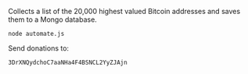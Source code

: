 Collects a list of the 20,000 highest valued Bitcoin addresses and saves them to a Mongo database.

```node automate.js```

Send donations to:
```
3DrXNQydchoC7aaNHa4F4BSNCL2YyZJAjn
```